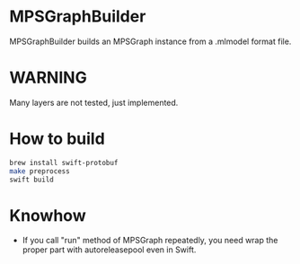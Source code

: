 # MPSGraphBuilder
MPSGraphBuilder builds an MPSGraph instance from a .mlmodel format file.

# WARNING
Many layers are not tested, just implemented.

# How to build
```sh
brew install swift-protobuf
make preprocess
swift build
```

# Knowhow
- If you call "run" method of MPSGraph repeatedly, you need wrap the proper part with autoreleasepool even in Swift.